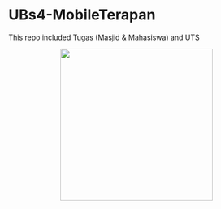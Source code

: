 # UBs4-MobileTerapan
 This repo included Tugas (Masjid & Mahasiswa) and UTS
<p align="center"><img src="https://avatars2.githubusercontent.com/u/25219130?s=400&u=89c4741a97ea7b62ced493eea6fdb7cc88f93ad9&v=4" width="300"></p>